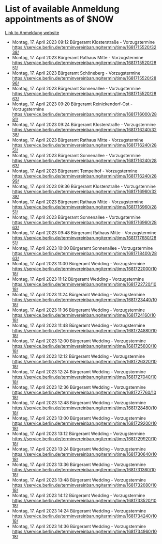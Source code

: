 # List of available Anmeldung appointments as of $NOW
[Link to Anmeldung website](https://service.berlin.de/terminvereinbarung/termin/tag.php?termin=1&anliegen[]=120686&dienstleisterlist=122210,122217,327316,122219,327312,122227,327314,122231,327346,122243,327348,122254,122252,329742,122260,329745,122262,329748,122271,327278,122273,327274,122277,327276,330436,122280,327294,122282,327290,122284,327292,122291,327270,122285,327266,122286,327264,122296,327268,150230,329760,122297,327286,122294,327284,122312,329763,122314,329775,122304,327330,122311,327334,122309,327332,317869,122281,327352,122279,329772,122283,122276,327324,122274,327326,122267,329766,122246,327318,122251,327320,122257,327322,122208,327298,122226,327300&herkunft=http%3A%2F%2Fservice.berlin.de%2Fdienstleistung%2F120686%2F)
- Montag, 17. April 2023 09:12 Bürgeramt Klosterstraße - Vorzugstermine https://service.berlin.de/terminvereinbarung/termin/time/1681715520/3238/
- Montag, 17. April 2023  Bürgeramt Rathaus Mitte - Vorzugstermine https://service.berlin.de/terminvereinbarung/termin/time/1681715520/2851/
- Montag, 17. April 2023  Bürgeramt Schöneberg - Vorzugstermine https://service.berlin.de/terminvereinbarung/termin/time/1681715520/2896/
- Montag, 17. April 2023  Bürgeramt Sonnenallee - Vorzugstermine https://service.berlin.de/terminvereinbarung/termin/time/1681715520/2863/
- Montag, 17. April 2023 09:20 Bürgeramt Reinickendorf-Ost - Vorzugstermine https://service.berlin.de/terminvereinbarung/termin/time/1681716000/2881/
- Montag, 17. April 2023 09:24 Bürgeramt Klosterstraße - Vorzugstermine https://service.berlin.de/terminvereinbarung/termin/time/1681716240/3238/
- Montag, 17. April 2023  Bürgeramt Rathaus Mitte - Vorzugstermine https://service.berlin.de/terminvereinbarung/termin/time/1681716240/2851/
- Montag, 17. April 2023  Bürgeramt Sonnenallee - Vorzugstermine https://service.berlin.de/terminvereinbarung/termin/time/1681716240/2863/
- Montag, 17. April 2023  Bürgeramt Tempelhof - Vorzugstermine https://service.berlin.de/terminvereinbarung/termin/time/1681716240/2899/
- Montag, 17. April 2023 09:36 Bürgeramt Klosterstraße - Vorzugstermine https://service.berlin.de/terminvereinbarung/termin/time/1681716960/3238/
- Montag, 17. April 2023  Bürgeramt Rathaus Mitte - Vorzugstermine https://service.berlin.de/terminvereinbarung/termin/time/1681716960/2851/
- Montag, 17. April 2023  Bürgeramt Sonnenallee - Vorzugstermine https://service.berlin.de/terminvereinbarung/termin/time/1681716960/2863/
- Montag, 17. April 2023 09:48 Bürgeramt Rathaus Mitte - Vorzugstermine https://service.berlin.de/terminvereinbarung/termin/time/1681717680/2851/
- Montag, 17. April 2023 10:00 Bürgeramt Sonnenallee - Vorzugstermine https://service.berlin.de/terminvereinbarung/termin/time/1681718400/2863/
- Montag, 17. April 2023 11:00 Bürgeramt Wedding - Vorzugstermine https://service.berlin.de/terminvereinbarung/termin/time/1681722000/1018/
- Montag, 17. April 2023 11:12 Bürgeramt Wedding - Vorzugstermine https://service.berlin.de/terminvereinbarung/termin/time/1681722720/1018/
- Montag, 17. April 2023 11:24 Bürgeramt Wedding - Vorzugstermine https://service.berlin.de/terminvereinbarung/termin/time/1681723440/1018/
- Montag, 17. April 2023 11:36 Bürgeramt Wedding - Vorzugstermine https://service.berlin.de/terminvereinbarung/termin/time/1681724160/1018/
- Montag, 17. April 2023 11:48 Bürgeramt Wedding - Vorzugstermine https://service.berlin.de/terminvereinbarung/termin/time/1681724880/1018/
- Montag, 17. April 2023 12:00 Bürgeramt Wedding - Vorzugstermine https://service.berlin.de/terminvereinbarung/termin/time/1681725600/1018/
- Montag, 17. April 2023 12:12 Bürgeramt Wedding - Vorzugstermine https://service.berlin.de/terminvereinbarung/termin/time/1681726320/1018/
- Montag, 17. April 2023 12:24 Bürgeramt Wedding - Vorzugstermine https://service.berlin.de/terminvereinbarung/termin/time/1681727040/1018/
- Montag, 17. April 2023 12:36 Bürgeramt Wedding - Vorzugstermine https://service.berlin.de/terminvereinbarung/termin/time/1681727760/1018/
- Montag, 17. April 2023 12:48 Bürgeramt Wedding - Vorzugstermine https://service.berlin.de/terminvereinbarung/termin/time/1681728480/1018/
- Montag, 17. April 2023 13:00 Bürgeramt Wedding - Vorzugstermine https://service.berlin.de/terminvereinbarung/termin/time/1681729200/1018/
- Montag, 17. April 2023 13:12 Bürgeramt Wedding - Vorzugstermine https://service.berlin.de/terminvereinbarung/termin/time/1681729920/1018/
- Montag, 17. April 2023 13:24 Bürgeramt Wedding - Vorzugstermine https://service.berlin.de/terminvereinbarung/termin/time/1681730640/1018/
- Montag, 17. April 2023 13:36 Bürgeramt Wedding - Vorzugstermine https://service.berlin.de/terminvereinbarung/termin/time/1681731360/1018/
- Montag, 17. April 2023 13:48 Bürgeramt Wedding - Vorzugstermine https://service.berlin.de/terminvereinbarung/termin/time/1681732080/1018/
- Montag, 17. April 2023 14:12 Bürgeramt Wedding - Vorzugstermine https://service.berlin.de/terminvereinbarung/termin/time/1681733520/1018/
- Montag, 17. April 2023 14:24 Bürgeramt Wedding - Vorzugstermine https://service.berlin.de/terminvereinbarung/termin/time/1681734240/1018/
- Montag, 17. April 2023 14:36 Bürgeramt Wedding - Vorzugstermine https://service.berlin.de/terminvereinbarung/termin/time/1681734960/1018/
